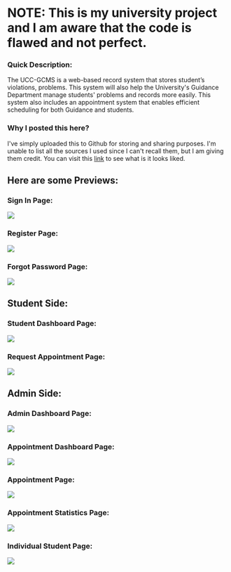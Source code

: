 # NOTE: This is my university project and I am aware that the code is flawed and not perfect.

### Quick Description:
The UCC-GCMS is a web-based record system that stores student’s violations, problems. This system will also help the University's Guidance Department manage students' problems and records more easily. This system also includes an appointment system that enables efficient scheduling for both Guidance and students.

### Why I posted this here?
I've simply uploaded this to Github for storing and sharing purposes. I'm unable to list all the sources I used since I can't recall them, but I am giving them credit.
You can visit this [link](https://waldotestbuild.000webhostapp.com/) to see what is it looks liked.

## Here are some Previews:
### Sign In Page:
![](https://raw.githubusercontent.com/warudooooo/Guidance-and-Counseling-Management-System/master/screenshots/Login%20Page/login.png)

### Register Page:
![](https://raw.githubusercontent.com/warudooooo/Guidance-and-Counseling-Management-System/master/screenshots/Login%20Page/register.png)

### Forgot Password Page:
![](https://raw.githubusercontent.com/warudooooo/Guidance-and-Counseling-Management-System/master/screenshots/Login%20Page/forgotr_pass.png)

## Student Side:
### Student Dashboard Page:
![](https://raw.githubusercontent.com/warudooooo/Guidance-and-Counseling-Management-System/master/screenshots/Student%20Side/dashboard.png)

### Request Appointment Page:
![](https://raw.githubusercontent.com/warudooooo/Guidance-and-Counseling-Management-System/master/screenshots/Student%20Side/request_appointment.png)

## Admin Side:
### Admin Dashboard Page:
![](https://raw.githubusercontent.com/warudooooo/Guidance-and-Counseling-Management-System/master/screenshots/Admin%20Side/dashboard.png)

### Appointment Dashboard Page:
![](https://raw.githubusercontent.com/warudooooo/Guidance-and-Counseling-Management-System/master/screenshots/Admin%20Side/appointment_dashboard.png)

### Appointment Page:
![](https://raw.githubusercontent.com/warudooooo/Guidance-and-Counseling-Management-System/master/screenshots/Admin%20Side/appointment_reschedule.png)

### Appointment Statistics Page:
![](https://raw.githubusercontent.com/warudooooo/Guidance-and-Counseling-Management-System/master/screenshots/Admin%20Side/appointment_stats.png)

### Individual Student Page:
![](https://raw.githubusercontent.com/warudooooo/Guidance-and-Counseling-Management-System/master/screenshots/Admin%20Side/individual_student.png)
